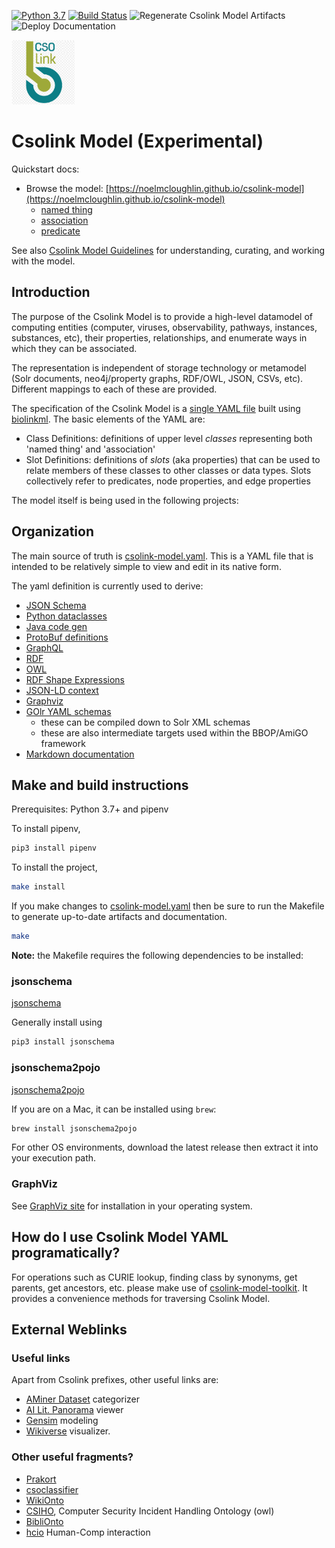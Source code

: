 [![Python 3.7](https://upload.wikimedia.org/wikipedia/commons/f/fc/Blue_Python_3.7_Shield_Badge.svg)](https://www.python.org/downloads/release/python-370/)
[![Build Status](https://travis-ci.com/csolink/csolink-model.svg?branch=master)](https://travis-ci.com/csolink/csolink-model)
![Regenerate Csolink Model Artifacts](https://github.com/csolink/csolink-model/workflows/Regenerate%20Csolink%20Model%20Artifacts/badge.svg)
![Deploy Documentation](https://github.com/csolink/csolink-model/workflows/Deploy%20Documentation/badge.svg)

<img src="images/csolink-logo.png" width="20%">

# Csolink Model (Experimental)

Quickstart docs:

- Browse the model: [https://noelmcloughlin.github.io/csolink-model](https://noelmcloughlin.github.io/csolink-model)
  - [named thing](https://noelmcloughlin.github.io/csolink-model/docs/NamedThing.html)
  - [association](https://noelmcloughlin.github.io/csolink-model/docs/Association.html)
  - [predicate](https://noelmcloughlin.github.io/csolink-model/docs/predicates.html)

See also [Csolink Model Guidelines](./guidelines/index.md) for understanding, curating, and working with the model.


## Introduction

The purpose of the Csolink Model is to provide a high-level datamodel of
computing entities (computer, viruses, observability, pathways, instances, substances, etc),
their properties, relationships, and enumerate ways in which they can be associated.

The representation is independent of storage technology or metamodel (Solr documents, neo4j/property graphs,
RDF/OWL, JSON, CSVs, etc). Different mappings to each of these are provided.

The specification of the Csolink Model is a [single YAML file](csolink-model.yaml) built using [biolinkml](https://github.com/biolink/biolinkml).
The basic elements of the YAML are:

 - Class Definitions: definitions of upper level *classes* representing both 'named thing' and 'association'
 - Slot Definitions: definitions of *slots* (aka properties) that can be used to relate members of these classes to other classes or data types. Slots collectively refer to predicates, node properties, and edge properties

The model itself is being used in the following projects:


## Organization

The main source of truth is [csolink-model.yaml](csolink-model.yaml). This is a YAML file that is intended to
be relatively simple to view and edit in its native form.

The yaml definition is currently used to derive:

  - [JSON Schema](json-schema)
  - [Python dataclasses](csolink/model.py)
  - [Java code gen](java)
  - [ProtoBuf definitions](csolink-model.proto)
  - [GraphQL](csolink-model.graphql)
  - [RDF](csolink-model.ttl)
  - [OWL](csolink-model.owl.ttl)
  - [RDF Shape Expressions](csolink-model.shex)
  - [JSON-LD context](context.jsonld)
  - [Graphviz](graphviz)
  - [GOlr YAML schemas](golr-views)
    - these can be compiled down to Solr XML schemas
    - these are also intermediate targets used within the BBOP/AmiGO framework
  - [Markdown documentation](docs)


## Make and build instructions

Prerequisites: Python 3.7+ and pipenv

To install pipenv,

```sh
pip3 install pipenv
```

To install the project,
```sh
make install
```

If you make changes to [csolink-model.yaml](csolink-model.yaml) then be sure to run the Makefile to generate
up-to-date artifacts and documentation.

```sh
make
```


**Note:** the Makefile requires the following dependencies to be installed:

### jsonschema

[jsonschema](https://json-schema.org/)

Generally install using 

```sh
pip3 install jsonschema
```

### jsonschema2pojo

[jsonschema2pojo](https://github.com/joelittlejohn/jsonschema2pojo)

If you are on a Mac, it can be installed using `brew`:
```sh
brew install jsonschema2pojo
```
For other OS environments, download the latest release then extract it into your execution path.

### GraphViz

See [GraphViz site](https://graphviz.org/) for installation in your operating system.



## How do I use Csolink Model YAML programatically?

For operations such as CURIE lookup, finding class by synonyms, get parents, get ancestors, etc. please make use of [csolink-model-toolkit](https://github.com/csolink/csolink-model-toolkit/). It provides a convenience methods for traversing Csolink Model.

## External Weblinks

### Useful links

Apart from Csolink prefixes, other useful links are:

* [AMiner Dataset](https://www.aminer.cn/data/) categorizer
* [AI Lit. Panorama](http://aipano.cse.ust.hk/p9sw2ndt) viewer
* [Gensim](https://radimrehurek.com/gensim/models/ldaseqmodel.html) modeling
* [Wikiverse](http://wikiverse.io) visualizer.
 
### Other useful fragments?

* [Prakort](https://github.com/Prakort/Research-Enrich-Computer-Science-Ontology)
* [csoclassifier](https://github.com/angelosalatino/cso-classifier)
* [WikiOnto](https://github.com/MarcelH91/WikiOnto)
* [CSIHO](https://github.com/moreiragb/csiho), Computer Security Incident Handling Ontology (owl)
* [BibliOnto](https://github.com/nizarfahmi/BibliOnto)
* [hcio](https://github.com/sidornellas/hcio) Human-Comp interaction
